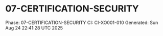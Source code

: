 # 07-CERTIFICATION-SECURITY
Phase: 07-CERTIFICATION-SECURITY
CI: CI-XO001-010
Generated: Sun Aug 24 22:41:28 UTC 2025
